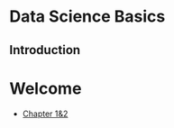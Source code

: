 # Data Science Basics

## Introduction
# Welcome

* [Chapter 1&2](https://nbviewer.jupyter.org/github/willienicol/Biochemical-engineering-notes/blob/master/Chapter%201_2/Chapter%201_%202.ipynb)
